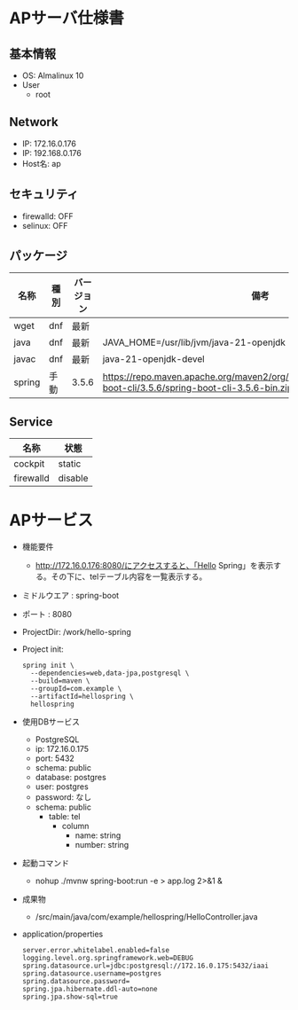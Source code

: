 # APサーバ仕様書

## 基本情報
- OS: Almalinux 10
- User
    - root

## Network
- IP: 172.16.0.176
- IP: 192.168.0.176
- Host名: ap

## セキュリティ
- firewalld: OFF
- selinux: OFF

## パッケージ
| 名称    | 種別     | バージョン | 備考 |
|---------|---------|---------|---------|
| wget    | dnf     | 最新     ||
| java    | dnf     | 最新     | JAVA_HOME=/usr/lib/jvm/java-21-openjdk |
| javac   | dnf     | 最新     | java-21-openjdk-devel |
| spring | 手動   | 3.5.6     |https://repo.maven.apache.org/maven2/org/springframework/boot/spring-boot-cli/3.5.6/spring-boot-cli-3.5.6-bin.zip |

## Service
| 名称    | 状態     |
|---------|---------|
| cockpit    | static |
| firewalld  | disable |

# APサービス
- 機能要件
  - http://172.16.0.176:8080/にアクセスすると、「Hello Spring」を表示する。その下に、telテーブル内容を一覧表示する。
- ミドルウエア : spring-boot
- ポート : 8080
- ProjectDir: /work/hello-spring
- Project init: 
    ```
    spring init \
      --dependencies=web,data-jpa,postgresql \
      --build=maven \
      --groupId=com.example \
      --artifactId=hellospring \
      hellospring
    ```
- 使用DBサービス
    - PostgreSQL
    - ip: 172.16.0.175
    - port: 5432
    - schema: public
    - database: postgres
    - user: postgres
    - password: なし
    - schema: public
      - table: tel
        - column
          - name: string
          - number: string

- 起動コマンド
  - nohup ./mvnw spring-boot:run -e > app.log 2>&1 &

- 成果物
  - <ProjectDir>/src/main/java/com/example/hellospring/HelloController.java

- application/properties
    ```
    server.error.whitelabel.enabled=false
    logging.level.org.springframework.web=DEBUG
    spring.datasource.url=jdbc:postgresql://172.16.0.175:5432/iaai
    spring.datasource.username=postgres
    spring.datasource.password=
    spring.jpa.hibernate.ddl-auto=none
    spring.jpa.show-sql=true
    ```


